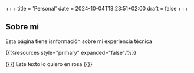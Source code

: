 +++
title = 'Personal'
date = 2024-10-04T13:23:51+02:00
draft = false
+++
## Sobre mi

Esta página tiene isnformación sobre mi experiencia técnica

{{%resources style="primary" expanded="false"/%}}

{{<color color ="blue">}} Este texto lo quiero en rosa {{</color>}}